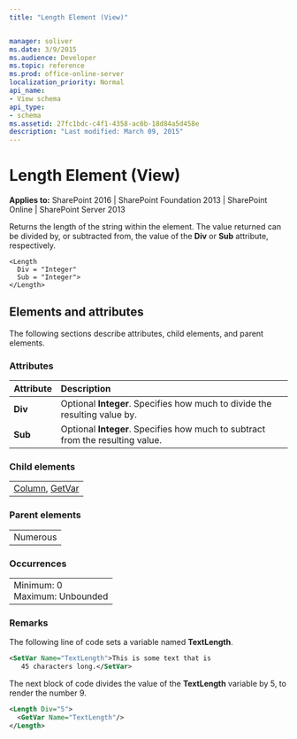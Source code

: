 ```yaml
---
title: "Length Element (View)"


manager: soliver
ms.date: 3/9/2015
ms.audience: Developer
ms.topic: reference
ms.prod: office-online-server
localization_priority: Normal
api_name:
- View schema
api_type:
- schema
ms.assetid: 27fc1bdc-c4f1-4358-ac6b-18d84a5d458e
description: "Last modified: March 09, 2015"
---
```


# Length Element (View)

 
  
 **Applies to:** SharePoint 2016 | SharePoint Foundation 2013 | SharePoint Online | SharePoint Server 2013
  
Returns the length of the string within the element. The value returned can be divided by, or subtracted from, the value of the **Div** or **Sub** attribute, respectively. 
  
```
<Length
  Div = "Integer"
  Sub = "Integer">
</Length>
```

## Elements and attributes

The following sections describe attributes, child elements, and parent elements.

### Attributes

|**Attribute**|**Description**|
|:-----|:-----|
|**Div** <br/> |Optional **Integer**. Specifies how much to divide the resulting value by.  <br/> |
|**Sub** <br/> |Optional **Integer**. Specifies how much to subtract from the resulting value.  <br/> |
   
### Child elements

||
|:-----|
|[Column](column-element-view.md), [GetVar](getvar-element-view.md)|
   
### Parent elements

||
|:-----|
|Numerous |
   
### Occurrences

||
|:-----|
|Minimum: 0  <br/> Maximum: Unbounded  <br/> |
   
### Remarks

The following line of code sets a variable named **TextLength**.
  
```XML
<SetVar Name="TextLength">This is some text that is 
   45 characters long.</SetVar>
```

The next block of code divides the value of the **TextLength** variable by 5, to render the number 9. 
  
```XML
<Length Div="5">
  <GetVar Name="TextLength"/>
</Length>
```


